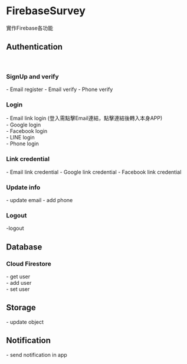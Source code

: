 # FirebaseSurvey
實作Firebase各功能<br>
<h2>Authentication</h2><br>
<h3>SignUp and verify</h3>
- Email register
- Email verify
- Phone verify
<h3>Login</h3>
- Email link login (登入需點擊Email連結，點擊連結後轉入本身APP)<br>
- Google login <br>
- Facebook login<br>
- LINE login<br>
- Phone login<br>
<h3>Link credential</h3>
- Email link credential 
- Google link credential 
- Facebook link credential 
<h3>Update info</h3>
- update email
- add phone
<h3>Logout</h3>
-logout

<h2>Database</h2>
<h3>Cloud Firestore</h3>
- get user<br>
- add user<br>
- set user<br>
<h2>Storage</h2>
- update object<br>
<h2>Notification</h2>
- send notification in app<br>
